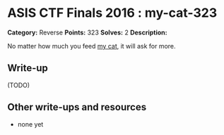 # ASIS CTF Finals 2016 : my-cat-323

**Category:** Reverse
**Points:** 323
**Solves:** 2
**Description:**

No matter how much you feed [my cat](myCat.txz), it will ask for more.

## Write-up

(TODO)

## Other write-ups and resources

* none yet
